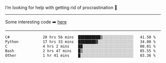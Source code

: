 I’m looking for help with getting rid of procrastination 🤔

-----

Some interesting code :arrow_right: [here](https://github.com/zhen8838/playground)

-----

<!--START_SECTION:waka-->

```txt
C#               20 hrs 56 mins  ██████████▒░░░░░░░░░░░░░░   41.50 %
Python           17 hrs 33 mins  ████████▓░░░░░░░░░░░░░░░░   34.80 %
C                4 hrs 2 mins    ██░░░░░░░░░░░░░░░░░░░░░░░   08.01 %
Bash             2 hrs 47 mins   █▒░░░░░░░░░░░░░░░░░░░░░░░   05.55 %
Other            1 hr 41 mins    █░░░░░░░░░░░░░░░░░░░░░░░░   03.36 %
```

<!--END_SECTION:waka-->

<!--
**zhen8838/zhen8838** is a ✨ _special_ ✨ repository because its `README.md` (this file) appears on your GitHub profile.

Here are some ideas to get you started:

- 🔭 I’m currently working on ...
- 🌱 I’m currently learning ...
- 👯 I’m looking to collaborate on ...
 ...
- 💬 Ask me about ...
- 📫 How to reach me: ...
- 😄 Pronouns: ...
- ⚡ Fun fact: ...
-->
